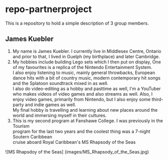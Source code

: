 # repo-partnerproject
This is a repository to hold a simple description of 3 group members.

## James Kuebler

1. My name is James Kuebler. I currently live in Middlesex Centre, Ontario and prior to that, I lived in Guelph (my birthplace) and later Cambridge.
2. My hobbies include building Lego sets which I then put on display, One of my favourites is a replica of the Nintendo Entertainment System. <br>
I also enjoy listening to music, mainly general throwbacks, European dance hits with a bit of country music, modern contemporary hit songs and the Splatoon soundtrack mixed in as well. <br>
I also do video-editing as a hobby and pasttime as well, I'm a YouTuber who makes videos of video games and also streams as well. Also, I enjoy video games, primarily from Nintendo, but I also enjoy some third-party and indie games as well. <br>
My final hobby is travelling and learning about new places around the world and immersing myself in their cultures.
3. This is my second program at Fanshawe College. I was previously in the Tourism <br>
program for the last two years and the coolest thing was a 7-night Soutern Caribbean <br>
cruise aboard Royal Caribbean's MS Rhapsody of the Seas

![MS Rhapsdoy of the Seas] (images/MS_Rhapsody_of_the_Seas.jpg)